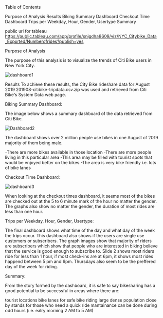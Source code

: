 Table of Contents

 Purpose of Analysis
 Results
   Biking Summary Dashboard
   Checkout Time Dashboard
   Trips per Weekday, Hour, Gender, Usertype
 Summary
 
 public url for tableau
https://public.tableau.com/app/profile/snigdha8609/viz/NYC_Citybike_Data_Exported/Numberofrides?publish=yes
 
Purpose of Analysis

The purpose of this analysis is to visualize the trends of Citi Bike users in New York City. 

![dashboard1](https://user-images.githubusercontent.com/86299353/135916443-99a3aa4e-a0a6-4809-ba9a-9d507e592729.PNG)

    


Results
To achieve these results, the City Bike rideshare data for August 2019 201908-citibike-tripdata.csv.zip was used and retrieved from Citi Bike's System Data web page.

Biking Summary Dashboard:

The image below shows a summary dashboard of the data retrieved from Citi Bike.

![Dashboard2](https://user-images.githubusercontent.com/86299353/135916564-433c078a-a754-4d86-b75c-acc47c0f8b96.PNG)


The dashboard shows over 2 million people use bikes in one August of 2019 majority of them being male. 

-There are more bikes available in those location
-There are more people living in this particular area
-This area may be filled with tourist spots that would be enjoyed better on the bikes
-The area is very bike friendly i.e. lots of bike lanes


Checkout Time Dashboard:

![dashboard3](https://user-images.githubusercontent.com/86299353/135916597-beb6fafd-dbb2-40c3-bd73-b08be21ab397.PNG)


When looking at the checkout times dashboard, it seems most of the bikes are checked out at the 5 to 6 minute mark of the hour no matter the gender. The graphs also show no matter the gender, the duration of most rides are less than one hour.

Trips per Weekday, Hour, Gender, Usertype:


The final dashboard shows what time of the day and what day of the week the trips occur. This dashboard also shows if the users are single use customers or subscribers. The graph images show that majority of riders are subscribers which show that people who are interested in biking believe that the service is good enough to subscribe to. Slide 2 shows most riders ride for less than 1 hour, if most check-ins are at 6pm, it shows most rides happend between 5 pm and 6pm. Thursdays also seem to be the preffered day of the week for riding.

Summary:


From the story formed by the dashboard, it is safe to say bikesharing has a good potential to be successful in areas where there are:

tourist locations
bike lanes for safe bike riding
large dense population
close by stands for those who need a quick ride
mantainance can be done during odd hours (i.e. ealry morning 2 AM to 5 AM)



